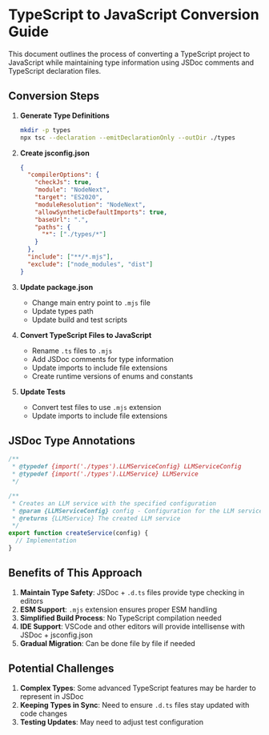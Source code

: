# TypeScript to JavaScript Conversion Guide

This document outlines the process of converting a TypeScript project to JavaScript while maintaining type information using JSDoc comments and TypeScript declaration files.

## Conversion Steps

1. **Generate Type Definitions**
   ```bash
   mkdir -p types
   npx tsc --declaration --emitDeclarationOnly --outDir ./types
   ```

2. **Create jsconfig.json**
   ```json
   {
     "compilerOptions": {
       "checkJs": true,
       "module": "NodeNext",
       "target": "ES2020",
       "moduleResolution": "NodeNext",
       "allowSyntheticDefaultImports": true,
       "baseUrl": ".",
       "paths": {
         "*": ["./types/*"]
       }
     },
     "include": ["**/*.mjs"],
     "exclude": ["node_modules", "dist"]
   }
   ```

3. **Update package.json**
   - Change main entry point to `.mjs` file
   - Update types path
   - Update build and test scripts

4. **Convert TypeScript Files to JavaScript**
   - Rename `.ts` files to `.mjs`
   - Add JSDoc comments for type information
   - Update imports to include file extensions
   - Create runtime versions of enums and constants

5. **Update Tests**
   - Convert test files to use `.mjs` extension
   - Update imports to include file extensions

## JSDoc Type Annotations

```javascript
/**
 * @typedef {import('./types').LLMServiceConfig} LLMServiceConfig
 * @typedef {import('./types').LLMService} LLMService
 */

/**
 * Creates an LLM service with the specified configuration
 * @param {LLMServiceConfig} config - Configuration for the LLM service
 * @returns {LLMService} The created LLM service
 */
export function createService(config) {
  // Implementation
}
```

## Benefits of This Approach

1. **Maintain Type Safety**: JSDoc + `.d.ts` files provide type checking in editors
2. **ESM Support**: `.mjs` extension ensures proper ESM handling
3. **Simplified Build Process**: No TypeScript compilation needed
4. **IDE Support**: VSCode and other editors will provide intellisense with JSDoc + jsconfig.json
5. **Gradual Migration**: Can be done file by file if needed

## Potential Challenges

1. **Complex Types**: Some advanced TypeScript features may be harder to represent in JSDoc
2. **Keeping Types in Sync**: Need to ensure `.d.ts` files stay updated with code changes
3. **Testing Updates**: May need to adjust test configuration
